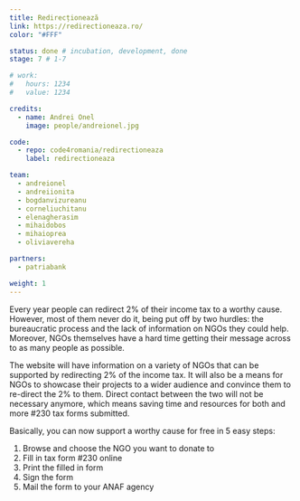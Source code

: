 ```yaml
---
title: Redirecționează
link: https://redirectioneaza.ro/
color: "#FFF"

status: done # incubation, development, done
stage: 7 # 1-7

# work:
#   hours: 1234
#   value: 1234

credits:
  - name: Andrei Onel
    image: people/andreionel.jpg

code:
  - repo: code4romania/redirectioneaza
    label: redirectioneaza

team:
  - andreionel
  - andreiionita
  - bogdanvizureanu
  - corneliuchitanu
  - elenagherasim
  - mihaidobos
  - mihaioprea
  - oliviavereha

partners:
  - patriabank

weight: 1
---
```

Every year people can redirect 2% of their income tax to a worthy cause. However, most of them never do it, being put off by two hurdles: the bureaucratic process and the lack of information on NGOs they could help. Moreover, NGOs themselves have a hard time getting their message across to as many people as possible.

The website will have information on a variety of NGOs that can be supported by redirecting 2% of the income tax. It will also be a means for NGOs to showcase their projects to a wider audience and convince them to re-direct the 2% to them. Direct contact between the two will not be necessary anymore, which means saving time and resources for both and more #230 tax forms submitted.

Basically, you can now support a worthy cause for free in 5 easy steps:

1. Browse and choose the NGO you want to donate to
2. Fill in tax form #230 online 
3. Print the filled in form
4. Sign the form
5. Mail the form to your ANAF agency
